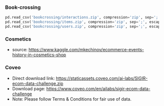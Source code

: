 
### Book-crossing
```python
pd.read_csv('bookcrossing/interactions.zip', compression='zip', sep=';', encoding='ISO-8859-1')
pd.read_csv('bookcrossing/items.zip', compression='zip', sep=';', escapechar='\\', encoding='CP1252')
pd.read_csv('bookcrossing/users.zip', compression='zip', sep=';', escapechar='\\', encoding='CP1252')
```

### Cosmetics
- source: https://www.kaggle.com/mkechinov/ecommerce-events-history-in-cosmetics-shop

### Coveo
- Direct download link: https://staticassets.coveo.com/ai-labs/SIGIR-ecom-data-challenge.zip
- Download page: https://www.coveo.com/en/ailabs/sigir-ecom-data-challenge
- Note: Please follow Terms & Conditions for fair use of data.